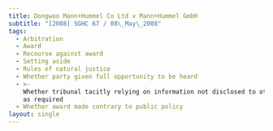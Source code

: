 ```yaml
---
title: Dongwoo Mann+Hummel Co Ltd v Mann+Hummel GmbH
subtitle: "[2008] SGHC 67 / 08\_May\_2008"
tags:
  - Arbitration
  - Award
  - Recourse against award
  - Setting aside
  - Rules of natural justice
  - Whether party given full opportunity to be heard
  - >-
    Whether tribunal tacitly relying on information not disclosed to other party
    as required
  - Whether award made contrary to public policy
layout: single
---
```


